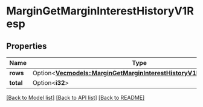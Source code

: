 # MarginGetMarginInterestHistoryV1Resp

## Properties

Name | Type | Description | Notes
------------ | ------------- | ------------- | -------------
**rows** | Option<[**Vec<models::MarginGetMarginInterestHistoryV1RespRowsInner>**](MarginGetMarginInterestHistoryV1Resp_rows_inner.md)> |  | [optional]
**total** | Option<**i32**> |  | [optional]

[[Back to Model list]](../README.md#documentation-for-models) [[Back to API list]](../README.md#documentation-for-api-endpoints) [[Back to README]](../README.md)


